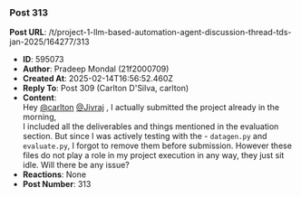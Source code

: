 ### Post 313
**Post URL**: /t/project-1-llm-based-automation-agent-discussion-thread-tds-jan-2025/164277/313
- **ID**: 595073
- **Author**: Pradeep Mondal (21f2000709)
- **Created At**: 2025-02-14T16:56:52.460Z
- **Reply To**: Post 309 (Carlton D'Silva, carlton)
- **Content**:  
  Hey <a class="mention" href="/u/carlton">@carlton</a> <a class="mention" href="/u/jivraj">@Jivraj</a> , I actually submitted the project already in the morning,<br>
I included all the deliverables and things mentioned in the evaluation section.
But since I was actively testing with the - <code>datagen.py</code> and <code>evaluate.py</code>, I forgot to remove them before submission.
However these files do not play a role in my project execution in any way, they just sit idle. Will there be any issue?
- **Reactions**: None
- **Post Number**: 313

